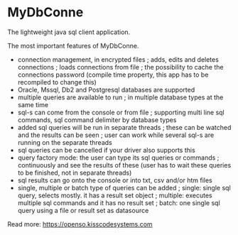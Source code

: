 # MyDbConne
The lightweight java sql client application.

The most important features of MyDbConne.

  - connection management, in encrypted files
    ; adds, edits and deletes connections
    ; loads connections from file
    ; the possibility to cache the connections password
    (compile time property, this app has to be recompiled to change this)
  - Oracle, Mssql, Db2 and Postgresql databases are supported
  - multiple queries are available to run
    ; in multiple database types at the same time
  - sql-s can come from the console or from file
    ; supporting multi line sql commands, sql command delimiter by database types
  - added sql queries will be run in separate threads
    ; these can be watched and the results can be seen
    ; user can work while several sql-s are running on the separate threads
  - sql queries can be cancelled if your driver also supports this
  - query factory mode: the user can type its sql queries or commands
    ; continuously and see the results of these
    (user has to wait these queries to be finished, not in separate threads)
  - sql results can go onto the console or into txt, csv and/or htm files
  - single, multiple or batch type of queries can be added
    ; single: single sql query, selects mostly. it has a result set object
    ; multiple: executes multiple sql commands and it has no result set
    ; batch: one single sql query using a file or result set as datasource
    
Read more: https://openso.kisscodesystems.com

